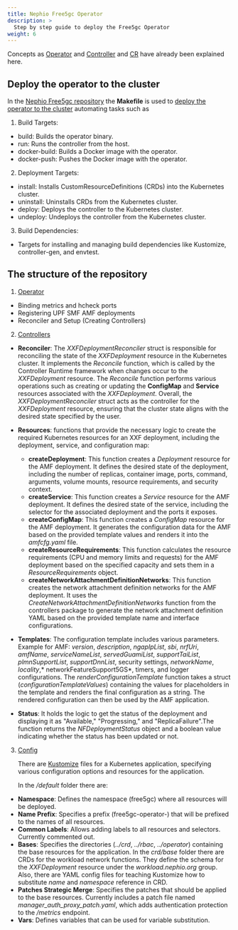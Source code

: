 ```yaml
---
title: Nephio Free5gc Operator
description: >
  Step by step guide to deploy the Free5gc Operator
weight: 6
---
```


Concepts as [Operator](/content/en/docs/glossary.md#operator) and
[Controller](/content/en/docs/glossary.md#controller) and
[CR](/content/en/docs/glossary.md#custom-resource) have already been explained here.

## Deploy the operator to the cluster

In the [Nephio Free5gc repository](https://github.com/nephio-project/free5gc) the **Makefile** is used to
[deploy the operator to the cluster](https://github.com/nephio-project/free5gc/tree/main#getting-started) automating
tasks such as 

1. Build Targets:
 * build: Builds the operator binary.
 * run: Runs the controller from the host.
 * docker-build: Builds a Docker image with the operator.
 * docker-push: Pushes the Docker image with the operator.

2. Deployment Targets:
 * install: Installs CustomResourceDefinitions (CRDs) into the Kubernetes cluster.
 * uninstall: Uninstalls CRDs from the Kubernetes cluster.
 * deploy: Deploys the controller to the Kubernetes cluster.
 * undeploy: Undeploys the controller from the Kubernetes cluster.

3. Build Dependencies:
 * Targets for installing and managing build dependencies like Kustomize, controller-gen, and envtest.

## The structure of the repository

1. [Operator](https://github.com/nephio-project/free5gc/tree/main/free5gc-operator)
 * Binding metrics and hcheck ports
 * Registering UPF SMF AMF deployments
 * Reconciler and Setup (Creating Controllers)

2. [Controllers](https://github.com/nephio-project/free5gc/tree/main/controllers)
 * **Reconciler**: The *XXFDeploymentReconciler* struct is responsible for reconciling the state of the *XXFDeployment*
   resource in the Kubernetes cluster. It implements the *Reconcile* function, which is called by the Controller Runtime
   framework when changes occur to the *XXFDeployment* resource. The *Reconcile* function performs various operations such
   as creating or updating the **ConfigMap** and **Service** resources associated with the *XXFDeployment*.
   Overall, the *XXFDeploymentReconciler* struct acts as the controller for the *XXFDeployment* resource, ensuring that the
   cluster state aligns with the desired state specified by the user.
 * **Resources**: functions that provide the necessary logic to create the required Kubernetes resources for an XXF
   deployment, including the deployment, service, and configuration map: 

   * **createDeployment**: This function creates a *Deployment* resource for the AMF deployment. It defines the desired
     state of the deployment, including the number of replicas, container image, ports, command, arguments, volume
     mounts, resource requirements, and security context.
   * **createService**: This function creates a *Service* resource for the AMF deployment. It defines the desired state
     of the service, including the selector for the associated deployment and the ports it exposes.
   * **createConfigMap**: This function creates a *ConfigMap* resource for the AMF deployment. It generates the
     configuration data for the AMF based on the provided template values and renders it into the *amfcfg.yaml* file.
   * **createResourceRequirements**: This function calculates the resource requirements (CPU and memory limits and
     requests) for the AMF deployment based on the specified capacity and sets them in a *ResourceRequirements* object.
   * **createNetworkAttachmentDefinitionNetworks**: This function creates the network attachment definition networks for
     the AMF deployment. It uses the *CreateNetworkAttachmentDefinitionNetworks* function from the controllers package
     to generate the network attachment definition YAML based on the provided template name and interface
     configurations.
 * **Templates**: The configuration template includes various parameters. Example for AMF: *version*, *description*,
   *ngapIpList*, *sbi*, *nrfUri*, *amfName*, *serviceNameList*, *servedGuamiList*, *supportTaiList*, *plmnSupportList*,
   *supportDnnList*, security settings, *networkName*, *locality*,* networkFeatureSupport5GS*, timers, and logger
   configurations. The *renderConfigurationTemplate* function takes a struct (*configurationTemplateValues*) containing
   the values for placeholders in the template and renders the final configuration as a string. The rendered
   configuration can then be used by the AMF application.
 * **Status**: It holds the logic to get the status of the deployment and displaying it as "Available," "Progressing,"
   and "ReplicaFailure".The function returns the *NFDeploymentStatus* object and a boolean value indicating whether the
   status has been updated or not.

3. [Config](https://github.com/nephio-project/free5gc/tree/main/config)

   There are [Kustomize](https://github.com/kubernetes-sigs/kustomize) files for a Kubernetes application, specifying
   various configuration options and resources for the application.

   In the */default* folder there are:

* **Namespace**: Defines the namespace (free5gc) where all resources will be deployed.
* **Name Prefix**: Specifies a prefix (free5gc-operator-) that will be prefixed to the names of all resources.
* **Common Labels**: Allows adding labels to all resources and selectors. Currently commented out.
* **Bases**: Specifies the directories (*../crd*, *../rbac*, *../operator*) containing the base resources for the
  application. In the *crd/base* folder there are CRDs for the workload network functions. They define the schema for
  the *XXFDeployment* resource under the *workload.nephio.org* group. Also, there are YAML config files for teaching
  Kustomize how to substitute *name* and *namespace* reference in CRD.
* **Patches Strategic Merge**: Specifies the patches that should be applied to the base resources.
  Currently includes a patch file named *manager_auth_proxy_patch.yaml*, which adds authentication protection to the
  */metrics* endpoint.
* **Vars**: Defines variables that can be used for variable substitution.
    
